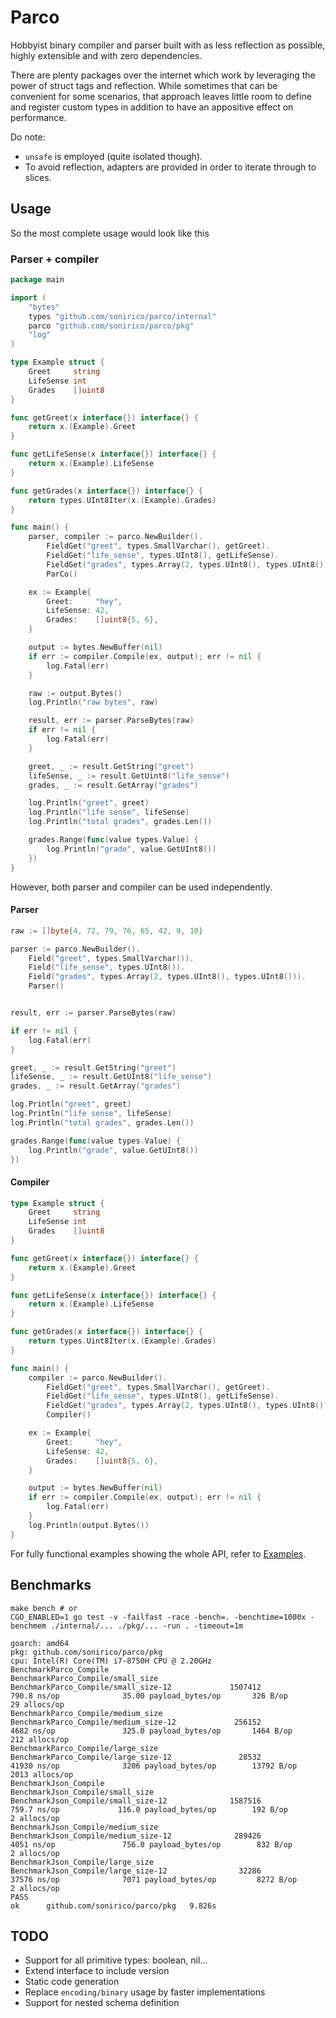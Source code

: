 # Parco

Hobbyist binary compiler and parser built with as less reflection as possible, highly
extensible and with zero dependencies.

There are plenty packages over the internet which work by leveraging the power of
struct tags and reflection. While sometimes that can be convenient for some
scenarios, that approach leaves little room to define and register custom types in
addition to have an appositive effect on performance.

Do note:

- `unsafe` is employed (quite isolated though).
- To avoid reflection, adapters are provided in order to iterate through to slices.

## Usage

So the most complete usage would look like this


### Parser + compiler

```go
package main

import (
    "bytes"
    types "github.com/sonirico/parco/internal"
    parco "github.com/sonirico/parco/pkg"
    "log"
)

type Example struct {
    Greet     string
    LifeSense int
    Grades    []uint8
}

func getGreet(x interface{}) interface{} {
    return x.(Example).Greet
}

func getLifeSense(x interface{}) interface{} {
    return x.(Example).LifeSense
}

func getGrades(x interface{}) interface{} {
    return types.UInt8Iter(x.(Example).Grades)
}

func main() {
    parser, compiler := parco.NewBuilder().
        FieldGet("greet", types.SmallVarchar(), getGreet).
        FieldGet("life_sense", types.UInt8(), getLifeSense).
        FieldGet("grades", types.Array(2, types.UInt8(), types.UInt8()), getGrades).
        ParCo()

    ex := Example{
        Greet:     "hey",
        LifeSense: 42,
        Grades:    []uint8{5, 6},
    }

    output := bytes.NewBuffer(nil)
    if err := compiler.Compile(ex, output); err != nil {
        log.Fatal(err)
    }

    raw := output.Bytes()
    log.Println("raw bytes", raw)

    result, err := parser.ParseBytes(raw)
    if err != nil {
        log.Fatal(err)
    }

    greet, _ := result.GetString("greet")
    lifeSense, _ := result.GetUint8("life_sense")
    grades, _ := result.GetArray("grades")

    log.Println("greet", greet)
    log.Println("life sense", lifeSense)
    log.Println("total grades", grades.Len())

    grades.Range(func(value types.Value) {
        log.Println("grade", value.GetUInt8())
    })
}

```

However, both parser and compiler can be used independently.

#### Parser

```go
raw := []byte{4, 72, 79, 76, 65, 42, 9, 10}

parser := parco.NewBuilder().
    Field("greet", types.SmallVarchar()).
    Field("life_sense", types.UInt8()).
    Field("grades", types.Array(2, types.UInt8(), types.UInt8())).
    Parser()


result, err := parser.ParseBytes(raw)

if err != nil {
    log.Fatal(err)
}

greet, _ := result.GetString("greet")
lifeSense, _ := result.GetUInt8("life_sense")
grades, _ := result.GetArray("grades")

log.Println("greet", greet)
log.Println("life sense", lifeSense)
log.Println("total grades", grades.Len())

grades.Range(func(value types.Value) {
    log.Println("grade", value.GetUInt8())
})

```

#### Compiler

```go
type Example struct {
    Greet     string
    LifeSense int
    Grades    []uint8
}

func getGreet(x interface{}) interface{} {
    return x.(Example).Greet
}

func getLifeSense(x interface{}) interface{} {
    return x.(Example).LifeSense
}

func getGrades(x interface{}) interface{} {
    return types.Uint8Iter(x.(Example).Grades)
}

func main() {
    compiler := parco.NewBuilder().
        FieldGet("greet", types.SmallVarchar(), getGreet).
        FieldGet("life_sense", types.UInt8(), getLifeSense).
        FieldGet("grades", types.Array(2, types.UInt8(), types.UInt8()), getGrades).
        Compiler()

    ex := Example{
        Greet:     "hey",
        LifeSense: 42,
        Grades:    []uint8{5, 6},
    }

    output := bytes.NewBuffer(nil)
    if err := compiler.Compile(ex, output); err != nil {
        log.Fatal(err)
    }
    log.Println(output.Bytes())
}

```

For fully functional examples showing the whole API, refer to [Examples](https://github.com/sonirico/parco/tree/master/examples).


## Benchmarks

```shell
make bench # or
CGO_ENABLED=1 go test -v -failfast -race -bench=. -benchtime=1000x -benchmem ./internal/... ./pkg/... -run . -timeout=1m
```

```
goarch: amd64
pkg: github.com/sonirico/parco/pkg
cpu: Intel(R) Core(TM) i7-8750H CPU @ 2.20GHz
BenchmarkParco_Compile
BenchmarkParco_Compile/small_size
BenchmarkParco_Compile/small_size-12             1507412               790.8 ns/op              35.00 payload_bytes/op       326 B/op         29 allocs/op
BenchmarkParco_Compile/medium_size
BenchmarkParco_Compile/medium_size-12             256152              4682 ns/op               325.0 payload_bytes/op       1464 B/op        212 allocs/op
BenchmarkParco_Compile/large_size
BenchmarkParco_Compile/large_size-12               28532             41930 ns/op              3206 payload_bytes/op        13792 B/op       2013 allocs/op
BenchmarkJson_Compile
BenchmarkJson_Compile/small_size
BenchmarkJson_Compile/small_size-12              1587516               759.7 ns/op             116.0 payload_bytes/op        192 B/op          2 allocs/op
BenchmarkJson_Compile/medium_size
BenchmarkJson_Compile/medium_size-12              289426              4051 ns/op               756.0 payload_bytes/op        832 B/op          2 allocs/op
BenchmarkJson_Compile/large_size
BenchmarkJson_Compile/large_size-12                32286             37576 ns/op              7071 payload_bytes/op         8272 B/op          2 allocs/op
PASS
ok      github.com/sonirico/parco/pkg   9.826s
```

## TODO

- Support for all primitive types: boolean, nil...
- Extend interface to include version
- Static code generation
- Replace `encoding/binary` usage by faster implementations
- Support for nested schema definition